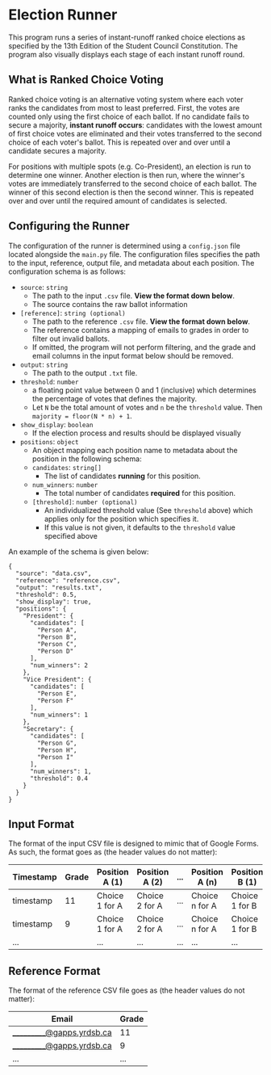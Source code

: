# Election Runner

This program runs a series of instant-runoff ranked choice elections as specified by the
13th Edition of the Student Council Constitution. The program also
visually displays each stage of each instant runoff round.

## What is Ranked Choice Voting

Ranked choice voting is an alternative voting system where each voter ranks
the candidates from most to least preferred. First, the votes are counted
only using the first choice of each ballot. If no candidate fails to secure
a majority, **instant runoff occurs**: candidates with the lowest amount of
first choice votes are eliminated and their votes transferred to the second
choice of each voter's ballot. This is repeated over and over until a
candidate secures a majority.

For positions with multiple spots (e.g. Co-President), an election is run to
determine one winner. Another election is then run, where the winner's votes
are immediately transferred to the second choice of each ballot. The winner of
this second election is then the second winner. This is repeated over and over
until the required amount of candidates is selected.

## Configuring the Runner

The configuration of the runner is determined using a `config.json` file
located alongside the `main.py` file. The configuration files specifies
the path to the input, reference, output file, and metadata about each position.
The configuration schema is as follows:

* `source`: `string`
  * The path to the input `.csv` file. **View the format down below**.
  * The source contains the raw ballot information
* `[reference]`: `string (optional)`
  * The path to the reference `.csv` file. **View the format down below**.
  * The reference contains a mapping of emails to grades in order to filter out invalid ballots.
  * If omitted, the program will not perform filtering, and the grade and email columns in the input format below should be removed.
* `output`: `string`
  * The path to the output `.txt` file.
* `threshold`: `number`
  * a floating point value between 0 and 1 (inclusive) which determines
    the percentage of votes that defines the majority.
  * Let `N` be the total amount of votes and `n` be the `threshold` value. Then
    `majority = floor(N * n) + 1`.
* `show_display`: `boolean`
  * If the election process and results should be displayed visually
* `positions`: `object`
  * An object mapping each position name to metadata about the position
    in the following schema:
  * `candidates`: `string[]`
    * The list of candidates **running** for this position.
  * `num_winners`: `number`
    * The total number of candidates **required** for this position.
  * `[threshold]`: `number (optional)`
    * An individualized threshold value (See `threshold` above) which applies
      only for the position which specifies it.
    * If this value is not given, it defaults to the `threshold` value specified above

An example of the schema is given below:

```json5
{
  "source": "data.csv",
  "reference": "reference.csv",
  "output": "results.txt",
  "threshold": 0.5,
  "show_display": true,
  "positions": {
    "President": {
      "candidates": [
        "Person A",
        "Person B",
        "Person C",
        "Person D"
      ],
      "num_winners": 2
    },
    "Vice President": {
      "candidates": [
        "Person E",
        "Person F"
      ],
      "num_winners": 1
    },
    "Secretary": {
      "candidates": [
        "Person G",
        "Person H",
        "Person I"
      ],
      "num_winners": 1,
      "threshold": 0.4
    }
  }
}
```

## Input Format

The format of the input CSV file is designed to mimic that of Google Forms.
As such, the format goes as (the header values do not matter):

| Timestamp | Grade | Position A (1) | Position A (2) | ... | Position A (n) | Position B (1) | Position B (2) | ... | Position B (n) | ... | Email                    |
|-----------|-------|----------------|----------------|-----|----------------|----------------|----------------|-----|----------------|-----|--------------------------|
| timestamp | 11    | Choice 1 for A | Choice 2 for A | ... | Choice n for A | Choice 1 for B | Choice 2 for B | ... | Choice n for B | ... | _________@gapps.yrdsb.ca |
| timestamp | 9     | Choice 1 for A | Choice 2 for A | ... | Choice n for A | Choice 1 for B | Choice 3 for B | ... | Choice n for B | ... | _________@gapps.yrdsb.ca |
| ...       |       | ...            | ...            | ... | ...            | ...            | ...            | ... | ...            | ... |                          |

## Reference Format

The format of the reference CSV file goes as (the header values do not matter):

| Email                    | Grade |
|--------------------------|-------|
| _________@gapps.yrdsb.ca | 11    |
| _________@gapps.yrdsb.ca | 9     |
| ...                      | ...   |
